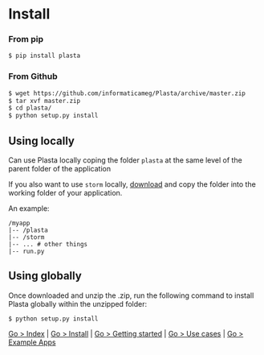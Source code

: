 # Install

### From pip
```sh
$ pip install plasta
```

### From Github

```sh
$ wget https://github.com/informaticameg/Plasta/archive/master.zip
$ tar xvf master.zip
$ cd plasta/
$ python setup.py install
```

## Using locally

Can use Plasta locally coping the folder `plasta` at the same level of the parent folder of the application

If you also want to use `storm` locally, [download](https://launchpad.net/storm/+download) and copy the folder into the working folder of your application.

An example:
```
/myapp
|-- /plasta
|-- /storm
|-- ... # other things
|-- run.py
```

## Using globally

Once downloaded and unzip the .zip, run the following command to install Plasta globally within the unzipped folder:

`$ python setup.py install`

[Go > Index](https://github.com/informaticameg/Plasta/blob/master/doc/en/index.md) | [Go > Install](https://github.com/informaticameg/Plasta/blob/master/doc/en/install.md) | [Go > Getting started](https://github.com/informaticameg/Plasta/blob/master/doc/en/getting_started.md) | [Go > Use cases](https://github.com/informaticameg/plasta/blob/master/doc/en/uses_cases.md) | [Go > Example Apps](https://github.com/informaticameg/plasta/blob/master/doc/en/example_apps.md)